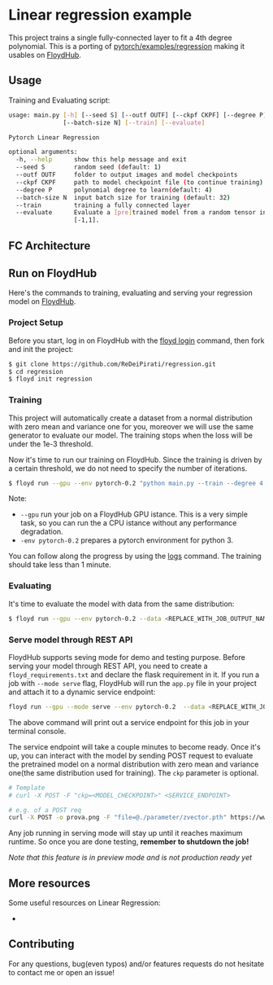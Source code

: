 # Linear regression example

This project trains a single fully-connected layer to fit a 4th degree polynomial. This is a porting of [pytorch/examples/regression](https://github.com/pytorch/examples/tree/master/regression) making it usables on [FloydHub](https://www.floydhub.com/).

## Usage

Training and Evaluating script:

```bash
usage: main.py [-h] [--seed S] [--outf OUTF] [--ckpf CKPF] [--degree P]
               [--batch-size N] [--train] [--evaluate]

Pytorch Linear Regression

optional arguments:
  -h, --help      show this help message and exit
  --seed S        random seed (default: 1)
  --outf OUTF     folder to output images and model checkpoints
  --ckpf CKPF     path to model checkpoint file (to continue training)
  --degree P      polynomial degree to learn(default: 4)
  --batch-size N  input batch size for training (default: 32)
  --train         training a fully connected layer
  --evaluate      Evaluate a [pre]trained model from a random tensor in range
                  [-1,1].
```

## FC Architecture


## Run on FloydHub

Here's the commands to training, evaluating and serving your regression model on [FloydHub](ttps://www.floydhub.com/).

### Project Setup

Before you start, log in on FloydHub with the [floyd login](http://docs.floydhub.com/commands/login/) command, then fork and init
the project:

```bash
$ git clone https://github.com/ReDeiPirati/regression.git
$ cd regression
$ floyd init regression
```

### Training

This project will automatically create a dataset from a normal distribution with zero mean and variance one for you, moreover we will use the same generator to evaluate our model. The training stops when the loss will be under the 1e-3 threshold.

Now it's time to run our training on FloydHub. Since the training is driven by a certain threshold, we do not need to specify the number of iterations.

```bash
$ floyd run --gpu --env pytorch-0.2 "python main.py --train --degree 4 --outf /output"
```

Note:
- `--gpu` run your job on a FloydHub GPU istance. This is a very simple task, so you can run the a CPU istance without any performance degradation.
- `-env pytorch-0.2` prepares a pytorch environment for python 3.

You can follow along the progress by using the [logs](http://docs.floydhub.com/commands/logs/) command.
The training should take less than 1 minute.

### Evaluating

It's time to evaluate the model with data from the same distribution:

```bash
$ floyd run --gpu --env pytorch-0.2 --data <REPLACE_WITH_JOB_OUTPUT_NAME>:/model "python main.py --evaluate --degree 4 --ckp /model/regression_4_degree_polynomial.pth"
```

### Serve model through REST API

FloydHub supports seving mode for demo and testing purpose. Before serving your model through REST API,
you need to create a `floyd_requirements.txt` and declare the flask requirement in it. If you run a job
with `--mode serve` flag, FloydHub will run the `app.py` file in your project
and attach it to a dynamic service endpoint:


```bash
floyd run --gpu --mode serve --env pytorch-0.2  --data <REPLACE_WITH_JOB_OUTPUT_NAME>
```

The above command will print out a service endpoint for this job in your terminal console.

The service endpoint will take a couple minutes to become ready. Once it's up, you can interact with the model by sending POST request to evaluate the pretrained model on a normal distribution with zero mean and variance one(the same distribution used for training). The `ckp` parameter is optional.

```bash
# Template
# curl -X POST -F "ckp=<MODEL_CHECKPOINT>" <SERVICE_ENDPOINT>

# e.g. of a POST req
curl -X POST -o prova.png -F "file=@./parameter/zvector.pth" https://www.floydhub.com/expose/hellllllllllllllo!!!!
```

Any job running in serving mode will stay up until it reaches maximum runtime. So
once you are done testing, **remember to shutdown the job!**

*Note that this feature is in preview mode and is not production ready yet*

## More resources

Some useful resources on Linear Regression:

- []()

## Contributing

For any questions, bug(even typos) and/or features requests do not hesitate to contact me or open an issue!
